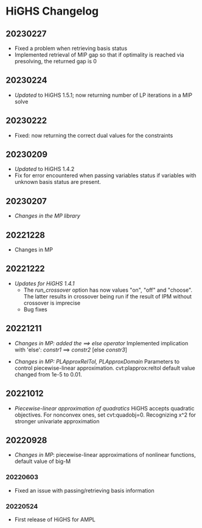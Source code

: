 # HiGHS Changelog

## 20230227
- Fixed a problem when retrieving basis status
- Implemented retrieval of MIP gap so that if optimality is reached via presolving,
  the returned gap is 0


## 20230224
- *Updated* to HiGHS 1.5.1; now returning number of LP iterations in a MIP solve


## 20230222
- Fixed: now returning the correct dual values for the constraints


## 20230209
- *Updated* to HiGHS 1.4.2
- Fix for error encountered when passing variables status if variables with unknown 
  basis status are present.


## 20230207
- *Changes in the MP library*


## 20221228
- Changes in MP


## 20221222
- *Updates for HiGHS 1.4.1*
    - The *run_crossover* option has now values "on", "off" and "choose". The latter 
      results in crossover being run if the result of IPM without crossover is imprecise
    - Bug fixes

## 20221211
- *Changes in MP: added the ==> else operator*
   Implemented implication with 'else': *constr1* ==> *constr2* [else *constr3*]   

- *Changes in MP: PLApproxRelTol, PLApproxDomain*
   Parameters to control piecewise-linear approximation.
   cvt:plapprox:reltol default value changed from 1e-5 to 0.01.


## 20221012
- *Piecewise-linear approximation of quadratics*
    HiGHS accepts quadratic objectives.
    For nonconvex ones, set cvt:quadobj=0.
    Recognizing x^2 for stronger univariate approximation


## 20220928
- *Changes in MP*: piecewise-linear approximations of nonlinear functions,
    default value of big-M


### 20220603
- Fixed an issue with passing/retrieving basis information


### 20220524
- First release of HiGHS for AMPL